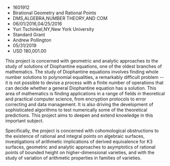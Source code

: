 
* 1601912
* Birational Geometry and Rational Points
* DMS,ALGEBRA,NUMBER THEORY,AND COM
* 06/01/2016,04/25/2016
* Yuri Tschinkel,NY,New York University
* Standard Grant
* Andrew Pollington
* 05/31/2019
* USD 180,001.00

This project is concerned with geometric and analytic approaches to the study of
solutions of Diophantine equations, one of the oldest branches of mathematics.
The study of Diophantine equations involves finding whole number solutions to
polynomial equalities, a remarkably difficult problem -- it is not possible to
devise a process with a finite number of operations that can decide whether a
general Diophantine equation has a solution. This area of mathematics is finding
applications in a range of fields in theoretical and practical computer science,
from encryption protocols to error correcting and data management. It is also
driving the development of sophisticated algorithms to test numerically some of
the theoretical predictions. This project aims to deepen and extend knowledge in
this important subject.

Specifically, the project is concerned with cohomological obstructions to the
existence of rational and integral points on algebraic surfaces, investigations
of arithmetic implications of derived equivalence for K3 surfaces, geometric and
analytic approaches to asymptotics of rational points of bounded height on
higher-dimensional varieties, and with the study of variation of arithmetic
properties in families of varieties.
